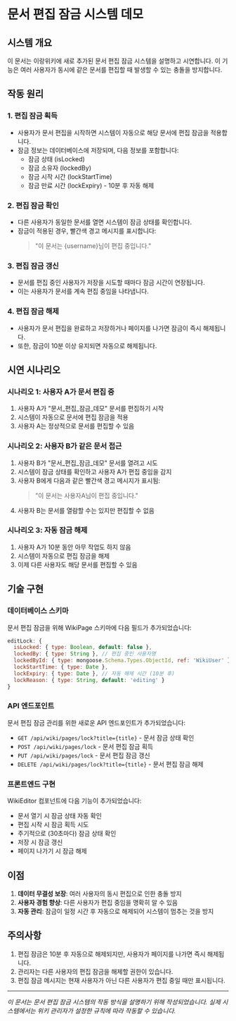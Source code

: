 # 문서 편집 잠금 시스템 데모

## 시스템 개요

이 문서는 이랑위키에 새로 추가된 문서 편집 잠금 시스템을 설명하고 시연합니다. 이 기능은 여러 사용자가 동시에 같은 문서를 편집할 때 발생할 수 있는 충돌을 방지합니다.

## 작동 원리

### 1. 편집 잠금 획득
- 사용자가 문서 편집을 시작하면 시스템이 자동으로 해당 문서에 편집 잠금을 적용합니다.
- 잠금 정보는 데이터베이스에 저장되며, 다음 정보를 포함합니다:
  - 잠금 상태 (isLocked)
  - 잠금 소유자 (lockedBy)
  - 잠금 시작 시간 (lockStartTime)
  - 잠금 만료 시간 (lockExpiry) - 10분 후 자동 해제

### 2. 편집 잠금 확인
- 다른 사용자가 동일한 문서를 열면 시스템이 잠금 상태를 확인합니다.
- 잠금이 적용된 경우, 빨간색 경고 메시지를 표시합니다:
  > "이 문서는 {username}님이 편집 중입니다."

### 3. 편집 잠금 갱신
- 문서를 편집 중인 사용자가 저장을 시도할 때마다 잠금 시간이 연장됩니다.
- 이는 사용자가 문서를 계속 편집 중임을 나타냅니다.

### 4. 편집 잠금 해제
- 사용자가 문서 편집을 완료하고 저장하거나 페이지를 나가면 잠금이 즉시 해제됩니다.
- 또한, 잠금이 10분 이상 유지되면 자동으로 해제됩니다.

## 시연 시나리오

### 시나리오 1: 사용자 A가 문서 편집 중
1. 사용자 A가 "문서_편집_잠금_데모" 문서를 편집하기 시작
2. 시스템이 자동으로 문서에 편집 잠금을 적용
3. 사용자 A는 정상적으로 문서를 편집할 수 있음

### 시나리오 2: 사용자 B가 같은 문서 접근
1. 사용자 B가 "문서_편집_잠금_데모" 문서를 열려고 시도
2. 시스템이 잠금 상태를 확인하고 사용자 A가 편집 중임을 감지
3. 사용자 B에게 다음과 같은 빨간색 경고 메시지가 표시됨:
   > "이 문서는 사용자A님이 편집 중입니다."
4. 사용자 B는 문서를 열람할 수는 있지만 편집할 수 없음

### 시나리오 3: 자동 잠금 해제
1. 사용자 A가 10분 동안 아무 작업도 하지 않음
2. 시스템이 자동으로 편집 잠금을 해제
3. 이제 다른 사용자도 해당 문서를 편집할 수 있음

## 기술 구현

### 데이터베이스 스키마
문서 편집 잠금을 위해 WikiPage 스키마에 다음 필드가 추가되었습니다:
```javascript
editLock: {
  isLocked: { type: Boolean, default: false },
  lockedBy: { type: String }, // 편집 중인 사용자명
  lockedById: { type: mongoose.Schema.Types.ObjectId, ref: 'WikiUser' },
  lockStartTime: { type: Date },
  lockExpiry: { type: Date }, // 자동 해제 시간 (10분 후)
  lockReason: { type: String, default: 'editing' }
}
```

### API 엔드포인트
문서 편집 잠금 관리를 위한 새로운 API 엔드포인트가 추가되었습니다:
- `GET /api/wiki/pages/lock?title={title}` - 문서 잠금 상태 확인
- `POST /api/wiki/pages/lock` - 문서 편집 잠금 획득
- `PUT /api/wiki/pages/lock` - 문서 편집 잠금 갱신
- `DELETE /api/wiki/pages/lock?title={title}` - 문서 편집 잠금 해제

### 프론트엔드 구현
WikiEditor 컴포넌트에 다음 기능이 추가되었습니다:
- 문서 열기 시 잠금 상태 자동 확인
- 편집 시작 시 잠금 획득 시도
- 주기적으로 (30초마다) 잠금 상태 확인
- 저장 시 잠금 갱신
- 페이지 나가기 시 잠금 해제

## 이점

1. **데이터 무결성 보장**: 여러 사용자의 동시 편집으로 인한 충돌 방지
2. **사용자 경험 향상**: 다른 사용자가 편집 중임을 명확히 알 수 있음
3. **자동 관리**: 잠금이 일정 시간 후 자동으로 해제되어 시스템이 멈추는 것을 방지

## 주의사항

1. 편집 잠금은 10분 후 자동으로 해제되지만, 사용자가 페이지를 나가면 즉시 해제됩니다.
2. 관리자는 다른 사용자의 편집 잠금을 해제할 권한이 있습니다.
3. 편집 잠금 메시지는 현재 사용자가 아닌 다른 사용자가 편집 중일 때만 표시됩니다.

---

*이 문서는 문서 편집 잠금 시스템의 작동 방식을 설명하기 위해 작성되었습니다. 실제 시스템에서는 위키 관리자가 설정한 규칙에 따라 작동할 수 있습니다.*